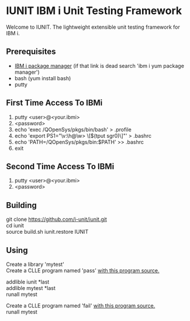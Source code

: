 # IUNIT IBM i Unit Testing Framework

Welcome to IUNIT. The lightweight extensible unit testing framework for IBM i.

## Prerequisites
* [IBM i package manager](https://bitbucket.org/ibmi/opensource/src/master/docs/yum/) (if that link is dead search 'ibm i yum package manager')  
* bash (yum install bash)  
* putty 

## First Time Access To IBMi
1. putty \<user\>@\<your.ibmi\>
2. \<password\>
3. echo 'exec /QOpenSys/pkgs/bin/bash' > .profile
4. echo 'export PS1="\v:\h@\w> \\[$(tput sgr0)\\]"' > .bashrc
5. echo 'PATH=/QOpenSys/pkgs/bin:$PATH' >> .bashrc
6. exit

## Second Time Access To IBMi
1. putty \<user\>@\<your.ibmi\>
2. \<password\>

## Building
git clone https://github.com/i-unit/iunit.git  
cd iunit  
source build.sh 
iunit.restore IUNIT  

## Using
Create a library 'mytest'  
Create a CLLE program named 'pass' [with this program source.](https://raw.githubusercontent.com/i-unit/iunit/master/QCLLESRC/PASS.CLLE)    

addlible iunit *last  
addlible mytest *last  
runall mytest

Create a CLLE program named 'fail' [with this program source.](https://raw.githubusercontent.com/i-unit/iunit/master/QCLLESRC/FAIL.CLLE)   
runall mytest

